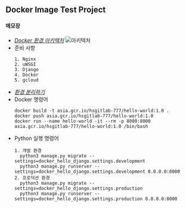 ## Docker Image Test Project

#### 메모장
- [*Docker 환경 아키텍처*](https://whatisthenext.tistory.com/124)
![아키텍처](http://i.imgur.com/haqK19z.png)
- 준비 사항
    ```
    1. Nginx
    2. uWSGI
    3. Django
    4. Docker
    5. gcloud
    ```
- [*환경 분리하기*](https://cjh5414.github.io/django-settings-separate/)
- Docker 명령어
    ```
    docker build -t asia.gcr.io/hsgitlab-777/hello-world:1.0 .
    docker push asia.gcr.io/hsgitlab-777/hello-world:1.0
    docker run --name hello-world -it --rm -p 8000:8000 asia.gcr.io/hsgitlab-777/hello-world:1.0 /bin/bash
    ```
- Python 실행 명령어
    ```
    1. 개발 환경
      python3 manage.py migrate --settings=docker_hello_django.settings.development
      python3 manage.py runserver --settings=docker_hello_django.settings.development 0.0.0.0:8000
    2. 프로덕션 환경
      python3 manage.py migrate --settings=docker_hello_django.settings.production
      python3 manage.py runserver --settings=docker_hello_django.settings.production 0.0.0.0:8000
    ```